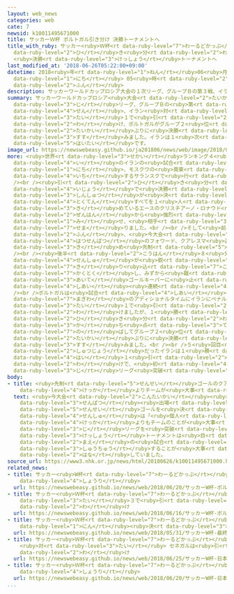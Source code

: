```yaml
---
layout: web_news
categories: web
cate: 7
newsid: k10011495671000
title: サッカーＷ杯 ポルトガル引き分け 決勝トーナメントへ
title_with_ruby: サッカー<ruby>Ｗ杯<rt data-ruby-level="7">わーるどかっぷ</rt></ruby> ポルトガル<ruby>引<rt
  data-ruby-level="2">ひ</rt></ruby>き<ruby>分<rt data-ruby-level="2">わ</rt></ruby>け
  <ruby>決勝<rt data-ruby-level="3">けっしょう</rt></ruby>トーナメントへ
last_modified_at: '2018-06-26T05:22:00+09:00'
datetime: 2018<ruby>年<rt data-ruby-level="1">ねん</rt></ruby>06<ruby>月<rt data-ruby-level="1">がつ</rt></ruby>26<ruby>日<rt
  data-ruby-level="1">にち</rt></ruby> 05<ruby>時<rt data-ruby-level="2">じ</rt></ruby>22<ruby>分<rt
  data-ruby-level="2">ふん</rt></ruby>
description: サッカーワールドカップロシア大会の１次リーグ、グループＢの第３戦、イラン対ポルトガルは１対１で引き分け、ポルトガルがグループ２位で２大会ぶりに決勝トーナメントに進みました。イランは１次リーグ敗退です。
summary: サッカーワールドカップロシア<ruby>大会<rt data-ruby-level="2">たいかい</rt></ruby>の１<ruby>次<rt
  data-ruby-level="3">じ</rt></ruby>リーグ、グループＢの<ruby>第<rt data-ruby-level="3">だい</rt></ruby>３<ruby>戦<rt
  data-ruby-level="4">せん</rt></ruby>、イラン<ruby>対<rt data-ruby-level="3">たい</rt></ruby>ポルトガルは１<ruby>対<rt
  data-ruby-level="3">たい</rt></ruby>１で<ruby>引<rt data-ruby-level="2">ひ</rt></ruby>き<ruby>分<rt
  data-ruby-level="2">わ</rt></ruby>け、ポルトガルがグループ２<ruby>位<rt data-ruby-level="4">い</rt></ruby>で２<ruby>大会<rt
  data-ruby-level="2">たいかい</rt></ruby>ぶりに<ruby>決勝<rt data-ruby-level="3">けっしょう</rt></ruby>トーナメントに<ruby>進<rt
  data-ruby-level="3">すす</rt></ruby>みました。イランは１<ruby>次<rt data-ruby-level="3">じ</rt></ruby>リーグ<ruby>敗退<rt
  data-ruby-level="5">はいたい</rt></ruby>です。
image_url: https://newswebeasy.github.io/ja201806/news/web/image/2018/06/26/K10011495671_1806260617_1806260634_01_02.jpg
more: <ruby>世界<rt data-ruby-level="3">せかい</rt></ruby>ランキング４<ruby>位<rt data-ruby-level="4">い</rt></ruby>のポルトガルと37<ruby>位<rt
  data-ruby-level="4">い</rt></ruby>のイランの<ruby>試合<rt data-ruby-level="4">しあい</rt></ruby>は25<ruby>日<rt
  data-ruby-level="1">にち</rt></ruby>、モスクワの<ruby>南東<rt data-ruby-level="2">なんとう</rt></ruby>に<ruby>位置<rt
  data-ruby-level="4">いち</rt></ruby>するサランスクで<ruby>行<rt data-ruby-level="2">おこな</rt></ruby>われました。<br
  /><br /><ruby>引<rt data-ruby-level="2">ひ</rt></ruby>き<ruby>分<rt data-ruby-level="2">わ</rt></ruby>け<ruby>以上<rt
  data-ruby-level="4">いじょう</rt></ruby>で<ruby>決勝<rt data-ruby-level="3">けっしょう</rt></ruby>トーナメント<ruby>進出<rt
  data-ruby-level="3">しんしゅつ</rt></ruby>が<ruby>決<rt data-ruby-level="3">き</rt></ruby>まるポルトガルは、ここまでチームの４<ruby>得点<rt
  data-ruby-level="4">とくてん</rt></ruby>すべてを１<ruby>人<rt data-ruby-level="1">にん</rt></ruby>で<ruby>決<rt
  data-ruby-level="3">き</rt></ruby>めているエースのクリスチアーノ・ロナウド<ruby>選手<rt data-ruby-level="4">せんしゅ</rt></ruby>が<ruby>前半<rt
  data-ruby-level="2">ぜんはん</rt></ruby>から<ruby>強烈<rt data-ruby-level="7">きょうれつ</rt></ruby>なシュートを<ruby>見<rt
  data-ruby-level="1">み</rt></ruby>せ、<ruby>相手<rt data-ruby-level="3">あいて</rt></ruby>ゴールに<ruby>迫<rt
  data-ruby-level="7">せま</rt></ruby>りました。<br /><br />そして<ruby>前半<rt data-ruby-level="2">ぜんはん</rt></ruby>45<ruby>分<rt
  data-ruby-level="2">ふん</rt></ruby>、<ruby>今大会<rt data-ruby-level="2">こんたいかい</rt></ruby><ruby>初先発<rt
  data-ruby-level="4">はつせんぱつ</rt></ruby>のフォワード、クアレスマ<ruby>選手<rt data-ruby-level="4">せんしゅ</rt></ruby>がゴールを<ruby>決<rt
  data-ruby-level="3">き</rt></ruby>め<ruby>先制<rt data-ruby-level="5">せんせい</rt></ruby>しました。<br
  /><br /><ruby>後半<rt data-ruby-level="2">こうはん</rt></ruby>８<ruby>分<rt data-ruby-level="2">ふん</rt></ruby>にはクリスチアーノ・ロナウド<ruby>選手<rt
  data-ruby-level="4">せんしゅ</rt></ruby>が<ruby>鋭<rt data-ruby-level="7">するど</rt></ruby>いドリブルで<ruby>切<rt
  data-ruby-level="7">き</rt></ruby>り<ruby>込<rt data-ruby-level="7">こ</rt></ruby>んでペナルティーキックを<ruby>獲得<rt
  data-ruby-level="7">かくとく</rt></ruby>し、みずから<ruby>蹴<rt data-ruby-level="7">け</rt></ruby>りましたが<ruby>相手<rt
  data-ruby-level="3">あいて</rt></ruby>ゴールキーパーに<ruby>止<rt data-ruby-level="2">と</rt></ruby>められ、３<ruby>試合<rt
  data-ruby-level="4">しあい</rt></ruby><ruby>連続<rt data-ruby-level="4">れんぞく</rt></ruby>のゴールはなりませんでした。<br
  /><br />ポルトガルは<ruby>試合<rt data-ruby-level="4">しあい</rt></ruby><ruby>終了<rt data-ruby-level="7">しゅうりょう</rt></ruby><ruby>間際<rt
  data-ruby-level="7">まぎわ</rt></ruby>のアディショナルタイムにイランにペナルティーキックを<ruby>決<rt data-ruby-level="3">き</rt></ruby>められ１<ruby>対<rt
  data-ruby-level="3">たい</rt></ruby>１で<ruby>引<rt data-ruby-level="2">ひ</rt></ruby>き<ruby>分<rt
  data-ruby-level="2">わ</rt></ruby>けましたが、１<ruby>勝<rt data-ruby-level="3">しょう</rt></ruby>２<ruby>引<rt
  data-ruby-level="2">ひ</rt></ruby>き<ruby>分<rt data-ruby-level="2">わ</rt></ruby>けで<ruby>勝<rt
  data-ruby-level="3">か</rt></ruby>ち<ruby>点<rt data-ruby-level="3">てん</rt></ruby>を「５」に<ruby>伸<rt
  data-ruby-level="7">の</rt></ruby>ばしてグループ２<ruby>位<rt data-ruby-level="4">い</rt></ruby>となり、２<ruby>大会<rt
  data-ruby-level="2">たいかい</rt></ruby>ぶりに<ruby>決勝<rt data-ruby-level="3">けっしょう</rt></ruby>トーナメントに<ruby>進<rt
  data-ruby-level="3">すす</rt></ruby>みました。<br /><br />５<ruby>回目<rt data-ruby-level="2">かいめ</rt></ruby>のワールドカップ<ruby>出場<rt
  data-ruby-level="2">しゅつじょう</rt></ruby>だったイランは１<ruby>勝<rt data-ruby-level="3">しょう</rt></ruby>１<ruby>敗<rt
  data-ruby-level="4">はい</rt></ruby>１<ruby>引<rt data-ruby-level="2">ひ</rt></ruby>き<ruby>分<rt
  data-ruby-level="2">わ</rt></ruby>けで、<ruby>初<rt data-ruby-level="4">はつ</rt></ruby>の１<ruby>次<rt
  data-ruby-level="3">じ</rt></ruby>リーグ<ruby>突破<rt data-ruby-level="7">とっぱ</rt></ruby>はなりませんでした。
body:
- title: <ruby>先制<rt data-ruby-level="5">せんせい</rt></ruby>ゴールのクアレスマ「<ruby>個人<rt data-ruby-level="5">こじん</rt></ruby>の<ruby>結果<rt
    data-ruby-level="4">けっか</rt></ruby>よりチームが<ruby>大事<rt data-ruby-level="3">だいじ</rt></ruby>」
  text: <ruby>今大会<rt data-ruby-level="2">こんたいかい</rt></ruby><ruby>初<rt data-ruby-level="4">はじ</rt></ruby>めての<ruby>先発<rt
    data-ruby-level="3">せんぱつ</rt></ruby><ruby>出場<rt data-ruby-level="2">しゅつじょう</rt></ruby>で<ruby>先制<rt
    data-ruby-level="5">せんせい</rt></ruby>ゴールを<ruby>決<rt data-ruby-level="3">き</rt></ruby>めたポルトガルのクアレスマ<ruby>選手<rt
    data-ruby-level="4">せんしゅ</rt></ruby>は「<ruby>個人<rt data-ruby-level="5">こじん</rt></ruby>の<ruby>結果<rt
    data-ruby-level="4">けっか</rt></ruby>よりもチームのことが<ruby>大事<rt data-ruby-level="3">だいじ</rt></ruby>。チームが１<ruby>次<rt
    data-ruby-level="3">じ</rt></ruby>リーグを<ruby>突破<rt data-ruby-level="7">とっぱ</rt></ruby>できてうれしい。<ruby>決勝<rt
    data-ruby-level="3">けっしょう</rt></ruby>トーナメントは<ruby>目<rt data-ruby-level="2">め</rt></ruby>の<ruby>前<rt
    data-ruby-level="2">まえ</rt></ruby>の<ruby>試合<rt data-ruby-level="4">しあい</rt></ruby>に<ruby>集中<rt
    data-ruby-level="3">しゅうちゅう</rt></ruby>することが<ruby>大事<rt data-ruby-level="3">だいじ</rt></ruby>になってくる」と<ruby>話<rt
    data-ruby-level="2">はな</rt></ruby>していました。
source_url: https://www3.nhk.or.jp/news/html/20180626/k10011495671000.html
related_news:
- title: サッカー<ruby>W杯<rt data-ruby-level="7">わーるどかっぷ</rt></ruby> ポルトガルがモロッコに<ruby>勝利<rt
    data-ruby-level="4">しょうり</rt></ruby>
  url: https://newswebeasy.github.io/news/web/2018/06/20/サッカーW杯-ポルトガルがモロッコに勝利
- title: サッカー<ruby>Ｗ杯<rt data-ruby-level="7">わーるどかっぷ</rt></ruby> ポルトガル<ruby>対<rt data-ruby-level="3">たい</rt></ruby>スペインは３<ruby>対<rt
    data-ruby-level="3">たい</rt></ruby>３で<ruby>引<rt data-ruby-level="2">ひ</rt></ruby>き<ruby>分<rt
    data-ruby-level="2">わ</rt></ruby>け
  url: https://newswebeasy.github.io/news/web/2018/06/16/サッカーW杯-ポルトガル対スペインは3対3で引き分け
- title: サッカー<ruby>Ｗ杯<rt data-ruby-level="7">わーるどかっぷ</rt></ruby> <ruby>最終<rt data-ruby-level="4">さいしゅう</rt></ruby>メンバー23<ruby>人<rt
    data-ruby-level="1">にん</rt></ruby><ruby>決<rt data-ruby-level="3">き</rt></ruby>まる
  url: https://newswebeasy.github.io/news/web/2018/05/31/サッカーW杯-最終メンバー23人決まる
- title: サッカー<ruby>Ｗ杯<rt data-ruby-level="7">わーるどかっぷ</rt></ruby> <ruby>日本<rt data-ruby-level="1">にっぽん</rt></ruby>
    <ruby>対<rt data-ruby-level="3">たい</rt></ruby> セネガルは<ruby>引<rt data-ruby-level="2">ひ</rt></ruby>き<ruby>分<rt
    data-ruby-level="2">わ</rt></ruby>け
  url: https://newswebeasy.github.io/news/web/2018/06/25/サッカーW杯-日本-対-セネガルは引き分け
- title: サッカー<ruby>Ｗ杯<rt data-ruby-level="7">わーるどかっぷ</rt></ruby> <ruby>日本<rt data-ruby-level="1">にっぽん</rt></ruby>がコロンビアに<ruby>勝利<rt
    data-ruby-level="4">しょうり</rt></ruby>
  url: https://newswebeasy.github.io/news/web/2018/06/20/サッカーW杯-日本がコロンビアに勝利
...
```

